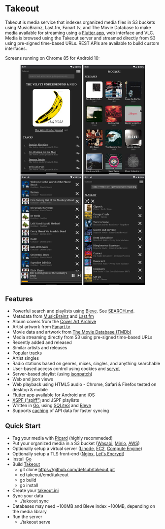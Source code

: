 # Takeout

Takeout is media service that indexes organized media files in S3 buckets using
MusicBrainz, Last.fm, Fanart.tv, and The Movie Database to make media available for
streaming using a [Flutter app](https://github.com/defsub/takeout_app), web
interface and VLC. Media is browsed using the Takeout server and streamed
directly from S3 using pre-signed time-based URLs. REST APIs are available to
build custom interfaces.

Screens running on Chrome 85 for Android 10:

<p align="center">
<img src="https://github.com/defsub/defsub.github.io/blob/master/takeout/screens/2020-09-07/Screenshot_20200907-082736.png" width="200">
<img src="https://github.com/defsub/defsub.github.io/blob/master/takeout/screens/2020-09-07/Screenshot_20200907-082827.png" width="200">
<img src="https://github.com/defsub/defsub.github.io/blob/master/takeout/screens/2020-09-07/Screenshot_20200907-083006.png" width="200">
<img src="https://github.com/defsub/defsub.github.io/blob/master/takeout/screens/2020-09-07/Screenshot_20200907-083707.png" width="200">
</p>

## Features

* Powerful search and playlists using [Bleve](https://blevesearch.com/). See [SEARCH.md](SEARCH.md).
* Metadata from [MusicBrainz](https://musicbrainz.org/) and [Last.fm](https://last.fm/)
* Album covers from the [Cover Art Archive](https://coverartarchive.org/)
* Artist artwork from [Fanart.tv](https://fanart.tv/)
* Movie data and artwork from [The Movie Database (TMDb)](https://www.themoviedb.org/)
* Media streaming directly from S3 using pre-signed time-based URLs
* Recently added and released
* Similar artists and releases
* Popular tracks
* Artist singles
* Radio stations based on genres, mixes, singles, and anything searchable
* User-based access control using cookies and [scrypt](https://pkg.go.dev/golang.org/x/crypto/scrypt?tab=doc)
* Server-based playlist (using [jsonpatch](http://jsonpatch.com/))
* Web and json views
* Web playback using HTML5 audio - Chrome, Safari & Firefox tested on desktop & mobile
* [Flutter app](https://github.com/defsub/takeout_app) available for Android and iOS
* [XSPF ("spiff")](https://xspf.org/) and JSPF playlists
* Written in [Go](https://golang.org/), using [SQLite3](https://sqlite.org/index.html) and [Bleve](https://blevesearch.com/)
* Supports [caching](https://github.com/gregjones/httpcache) of API data for faster syncing

## Quick Start

* Tag your media with [Picard](https://picard.musicbrainz.org/) (highly recommeded)
* Put your organized media in a S3 bucket ([Wasabi](https://wasabi.com/),
  [Minio](https://min.io/), [AWS](https://aws.amazon.com/))
* Optionally setup a virtual server ([Linode](https://www.linode.com/),
  [EC2](https://aws.amazon.com/), [Compute Engine](https://cloud.google.com/compute))
* Optionally setup a TLS front-end ([Nginx](http://nginx.org/), [Let's Encrypt](https://letsencrypt.org/))
* Install [Go](https://golang.org/)
* Build [Takeout](https://github.com/defsub/takeout/)
  * git clone https://github.com/defsub/takeout.git
  * cd takeout/cmd/takeout
  * go build
  * go install
* Create your [takeout.ini](CONFIG.md)
* Sync your data
  * ./takeout sync
* Databases may need ~100MB and Bleve index ~100MB, depending on the media library
* Run the server
  * ./takeout serve
